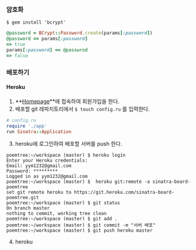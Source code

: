 ### 암호화
`$ gem install 'bcrypt'`
```ruby
@password = BCrypt::Password.create(params[:password])
@password == params[:password]
=> true
params[:password] == @passwrod
=> false
```

### 배포하기
#### Heroku 
1. **[Homepage](https://www.heroku.com/)**에 접속하여 회원가입을 한다.
2. 배포할 git 레파지토리에서 `$ touch config.ru` 를 입력한다.
```ruby
# config.ru
require './app'
run Sinatra::Application
```
3. heroku에 로그인하여 배포할 서버를 push 한다.

```
poemtree:~/workspace (master) $ heroku login
Enter your Heroku credentials:
Email: yym1232@gmail.com
Password: *********
Logged in as yym1232@gmail.com
poemtree:~/workspace (master) $  heroku git:remote -a sinatra-board-poemtree
set git remote heroku to https://git.heroku.com/sinatra-board-poemtree.git
poemtree:~/workspace (master) $ git status
On branch master
nothing to commit, working tree clean
poemtree:~/workspace (master) $ git add .
poemtree:~/workspace (master) $ git commit -m "서버 배포"
poemtree:~/workspace (master) $ git push heroku master
```
4. heroku